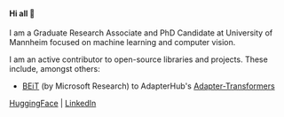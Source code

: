 #### Hi all 👋

I am a Graduate Research Associate and PhD Candidate at University of Mannheim focused on machine learning and computer vision. 

I am an active contributor to open-source libraries and projects. These include, amongst others: 
* [BEiT](https://arxiv.org/abs/2106.08254) (by Microsoft Research) to AdapterHub's [Adapter-Transformers](https://github.com/adapter-hub/adapter-transformers)

[HuggingFace](https://huggingface.co/jbrinkma) | [LinkedIn](https://www.linkedin.com/in/brinkmann-jannik/)
